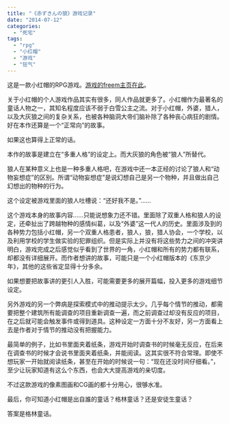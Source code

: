 ```yaml
---
title: "《赤ずきんの狼》游戏记录"
date: "2014-07-12"
categories: 
  - "死宅"
tags: 
  - "rpg"
  - "小红帽"
  - "游戏"
  - "狂气"
---
```


这是一款小红帽的RPG游戏。[游戏的freem主页在此](http://www.freem.ne.jp/win/game/6892 "赤ずきんの狼")。

关于小红帽的个人游戏作品其实有很多，同人作品就更多了。小红帽作为最著名的童话人物之一，其知名程度应该不弱于白雪公主之流。对于小红帽，外婆，猎人，以及大灰狼之间的复杂关系，也被各种脑洞大帝们脑补除了各种丧心病狂的剧情。好在本作还算是一个“正常向”的故事。

如果这也算得上正常的话。

本作的故事是建立在“多重人格”的设定上。而大灰狼的角色被“狼人”所替代。

狼人在某种意义上也是一种多重人格吧，在游戏中还一本正经的讨论了狼人和“动物妄想症”的区别。所谓“动物妄想症”是说幻想自己是另一个物种，并且做出自己幻想出的物种的行为。

这个设定被游戏里面的狼人吐槽说：“还好我不是。”……

这个游戏本身的故事内容……只能说想象力还不错。里面除了双重人格和狼人的设定，还牵扯出了跨越物种的感情纠葛，以及“外婆”这一代人的历史。里面涉及到的各种势力包括小红帽，另一个双重人格患者，狼人，狼，猎人协会，一个学校，以及利用学校的学生做实验的犯罪组织。但是实际上并没有将这些势力之间的冲突讲明白，游戏完成之后感觉似乎看到了世界的一角，小红帽和所有的势力都有联系，却都没有详细展开。而作者想讲的故事，可能只是一个小红帽版本的《东京少年》，其他的这些省定显得十分多余。

如果想要把故事讲的更引人入胜，可能需要更多的展开篇幅，投入更多的游戏细节设定。

另外游戏的另一个弊病是探索模式中的推动提示太少。几乎每个情节的推动，都需要把整个建筑所有能调查的项目重新调查一遍，而之前调查过却没有反应的项目，在之后就可能会触发事件或得到道具。这种设定一方面十分不友好，另一方面看上去是作者对于情节的推动没有把握能力。

最简单的例子，比如书里面夹着纸条，游戏开始时调查书的时候毫无反应，在后来在调查书的时候才会说书里面夹着纸条，并能阅读。这其实很不符合常理。即使不想玩家一开始就阅读纸条，甚至在开始的时候说一句：“现在还没时间仔细看。”，至少让玩家知道有这么个东西，也会大大提高游戏的亲切度。

不过这款游戏的像素图画和CG画的都十分用心，很够水准。

最后，你可知道小红帽是出自誰的童话？格林童话？还是安徒生童话？

答案是格林童话。

